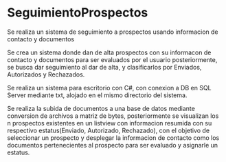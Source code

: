 # SeguimientoProspectos
Se realiza un sistema de seguimiento a prospectos usando informacion de contacto y documentos

Se crea un sistema donde dan de alta prospectos con su informacon de contacto y documentos para 
ser evaluados por el usuario posteriormente, se busca dar seguimiento al dar de alta, y clasificarlos 
por Enviados, Autorizados y Rechazados.

Se realiza un sistema para escritorio con C#, con conexion a DB en SQL Server mediante txt,
alojado en el mismo directorio del sistema.

Se realiza la subida de documentos a una base de datos mediante conversion de archivos a matriz de bytes, 
posteriormente se visualizan los n prospectos existentes en un listview con informacion resumida con su respectivo 
estatus(Enviado, Autorizado, Rechazado), con el objetivo de seleccionar un prospecto y desplegar la informacion
de contacto como los documentos pertenecientes al prospecto para ser evaluado y asignarle un estatus.
